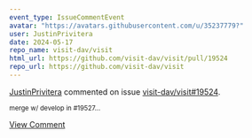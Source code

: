 ```yaml
---
event_type: IssueCommentEvent
avatar: "https://avatars.githubusercontent.com/u/35237779?"
user: JustinPrivitera
date: 2024-05-17
repo_name: visit-dav/visit
html_url: https://github.com/visit-dav/visit/pull/19524
repo_url: https://github.com/visit-dav/visit
---
```


<a href='https://github.com/JustinPrivitera' target='_blank'>JustinPrivitera</a> commented on issue <a href='https://github.com/visit-dav/visit/pull/19524' target='_blank'>visit-dav/visit#19524</a>.

<small>merge w/ develop in #19527...</small>

<a href='https://github.com/visit-dav/visit/pull/19524' target='_blank'>View Comment</a>